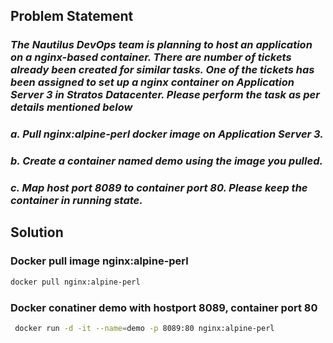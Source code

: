 ## Problem Statement

### *The Nautilus DevOps team is planning to host an application on a nginx-based container. There are number of tickets already been created for similar tasks. One of the tickets has been assigned to set up a nginx container on Application Server 3 in Stratos Datacenter. Please perform the task as per details mentioned below*

### *a. Pull nginx:alpine-perl docker image on Application Server 3.*

### *b. Create a container named demo using the image you pulled.*

### *c. Map host port 8089 to container port 80. Please keep the container in running state.*

## Solution

### Docker pull image nginx:alpine-perl

```bash
docker pull nginx:alpine-perl
```

### Docker conatiner demo with hostport 8089, container port 80

```bash
 docker run -d -it --name=demo -p 8089:80 nginx:alpine-perl
 ```
